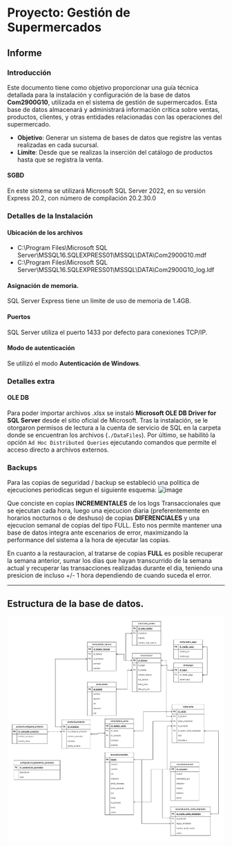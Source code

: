 # Proyecto: Gestión de Supermercados 
## Informe
### Introducción

Este documento tiene como objetivo proporcionar una guía técnica detallada para la instalación y configuración de la base de datos **Com2900G10**, utilizada en el sistema de gestión de supermercados. Esta base de datos almacenará y administrará información crítica sobre ventas, productos, clientes, y otras entidades relacionadas con las operaciones del supermercado.

- **Objetivo**: Generar un sistema de bases de datos que registre las ventas realizadas en cada sucursal.
- **Límite**: Desde que se realizas la inserción del catálogo de productos hasta que se registra la venta.
#### SGBD
En este sistema se utilizará Microsoft SQL Server 2022, en su versión Express 20.2, con número de compilación 20.2.30.0
### Detalles de la Instalación 
#### Ubicación de los archivos
- C:\Program Files\Microsoft SQL Server\MSSQL16.SQLEXPRESS01\MSSQL\DATA\Com2900G10.mdf
- C:\Program Files\Microsoft SQL Server\MSSQL16.SQLEXPRESS01\MSSQL\DATA\Com2900G10_log.ldf
#### Asignación de memoria.
SQL Server Express tiene un límite de uso de memoria de 1.4GB.
#### Puertos 
SQL Server utiliza el puerto 1433 por defecto para conexiones TCP/IP. 
#### Modo de autenticación
Se utilizó el modo **Autenticación de Windows**.
### Detalles extra
#### OLE DB
Para poder importar archivos .xlsx se instaló **Microsoft OLE DB Driver for SQL Server** desde el sitio oficial de Microsoft. Tras la instalación, se le otorgaron permisos de lectura a la cuenta de servicio de SQL en la carpeta donde se encuentran los archivos (`./DataFiles`).
Por último, se habilitó la opción `Ad Hoc Distributed Queries` ejecutando comandos que permite el acceso directo a archivos externos.

### Backups
Para las copias de seguridad / backup se estableció una politica de ejecuciones periodicas segun el siguiente esquema:
![image](https://github.com/user-attachments/assets/b3cc13a3-7f92-4db4-a68d-f3a7a0a7ee06)

Que conciste en copias **INCREMENTALES** de los logs Transaccionales que se ejecutan cada hora, luego una ejecucion diaria (preferentemente en horarios nocturnos o de deshuso) de copias **DIFERENCIALES** y una ejecucion semanal de copias del tipo FULL.
Esto nos permite mantener una base de datos integra ante escenarios de error, maximizando la performance del sistema a la hora de ejecutar las copias.

En cuanto a la restauracion, al tratarse de copias **FULL** es posible recuperar la semana anterior, sumar los dias que hayan transcurrido de la semana actual y recuperar las transacciones realizadas durante el dia, teniendo una presicion de incluso +/- 1 hora dependiendo de cuando suceda el error.

---

## Estructura de la base de datos.
![](https://github.com/monardop/cadena-supermercado/blob/main/DER.jpg)
